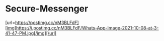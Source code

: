 ﻿# Secure-Messenger
 
 [url=https://postimg.cc/nM3BLFdF][img]https://i.postimg.cc/nM3BLFdF/Whats-App-Image-2021-10-08-at-3-41-47-PM.jpg[/img][/url]

